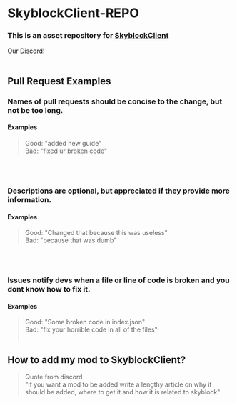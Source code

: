 # SkyblockClient-REPO
### This is an asset repository for [SkyblockClient](https://github.com/nacrt/SkyblockClient)
Our [Discord](https://discord.gg/VH6fdBYzQQ)!
<br></br>
## Pull Request Examples
### Names of pull requests should be concise to the change, but not be too long.
#### Examples
> Good: "added new guide"\
> Bad: "fixed ur broken code"

<br></br>
### Descriptions are optional, but appreciated if they provide more information. 
#### Examples
> Good: "Changed that because this was useless"\
> Bad: "because that was dumb"

<br></br>
### Issues notify devs when a file or line of code is broken and you dont know how to fix it.
#### Examples 
> Good: "Some broken code in index.json"\
> Bad: "fix your horrible code in all of the files"  <br></br>
## How to add my mod to SkyblockClient?
> Quote from discord\
> "if you want a mod to be added write a lengthy article on why it should be added, where to get it and how it is related to skyblock"
